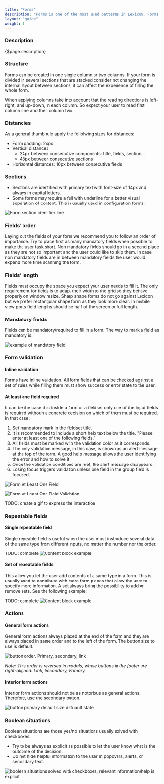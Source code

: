 ```yaml
---
title: "Forms"
description: "Forms is one of the most used patterns in Lexicon. Forms capture information from the user and transmits it to the system either to store, to produce an action or both at same time. Forms in Lexicon are defined to be full width."
layout: "guide"
weight: 1
---
```


### Description

{$page.description}

### Structure

Forms can be created in one single column or two columns. If your form is divided in several sections that are stacked consider not changing the internal layout between sections, it can affect the experience of filling the whole form.

When applying columns take into account that the reading directions is left-right, and up-down, in each column. So expect your user to read first column one and then column two.

### Distancies

As a general thumb rule apply the follolwing sizes for distances:
* Form padding: 24px
* Vertical distances
	* 24px between consecutive components: title, fields, section...
	* 48px between consecutive sections
* Horizontal distances: 16px between consecutive fields

### Sections

* Sections are identified with primary text with font-size of 14px and always in capital letters.
* Some forms may require a full with underline for a better visual separation of content. This is usually used in configuration forms.

![Form section identifier line](../../../images/DividerTitle+Line.png)

### Fields’ order

Laying out the fields of your form we recommend you to follow an order of importance. Try to place first as many mandatory fields when possible to make the user task short. Non mandatory fields should go in a second place as they are not so important and the user could like to skip them. In case non mandatory fields are in between mandatory fields the user would expend more time scanning the form.

### Fields’ length

Fields must occupy the space you expect your user needs to fill it. The only requirement for fields is to adapt their width to the grid so they behave properly on window resize. Sharp shape forms do not go against Lexicon but we prefer rectangular shape form as they look more clear.
In mobile view ports field lengths should be half of the screen or full length.

### Mandatory fields

Fields can be mandatory/required to fill in a form. The way to mark a field as mandatory is:

![example of mandatory field](../../../images/InputMandatory.png)

### Form validation

#### Inline validation

Forms have inline validation. All form fields that can be checked against a set of rules while filling them must show success or error state to the user.

#### At least one field required

It can be the case that inside a form or a fieldset only one of the input fields is required withouh a concrete decision on which of them must be required. In that case:

1. Set mandatory mark in the fieldset title.
2. It is recommended to include a short help text below the title. "Please enter at least one of the following fields."
3. All fields must be marked with the validation color as it corresponds.
4. The only validation message, in this case, is shown as an alert message at the top of the form. A good help message allows the user identifying the error and how to solve it.
5. Once the validation conditions are met, the alert message disappears.
6. Losing focus triggers validation unless one field in the group field is focused.

![Form At Least One Field](../../../images/FormAtLeastOneField.png)

![Form At Least One Field Validation](../../../images/FormAtLeastOneFieldValidation.png)

TODO: create a gif to express the interaction

### Repeatable fields

#### Single repeatable field
Single repeable field is useful when the user must instroduce several data of the same type from different inputs, no matter the number nor the order.

TODO: complete
![Content block example](../../../images/lexiconDefault.png)

#### Set of repeatable fields
This allow you let the user add contents of a same type in a form. This is usually used to contribute with more form pieces that allow the user to specify more information. A set always bring the possibility to add or remove sets. See the following example:

TODO: complete
![Content block example](../../../images/lexiconDefault.png)

### Actions

#### General form actions

General form actions always placed at the end of the form and they are always placed in same order and to the left of the form. The button size to use is default.

![button order. Primary, secondary, link](../../../images/ButtonOrder.png)

*Note: This order is reversed in modals, where buttons in the footer are right-aligned: Link, Secondary, Primary.*

#### Interior form actions

Interior form actions should not be as notorious as general actions. Therefore, use the secondary button.

![button primary default size defuault state](../../../images/ButtonIconSecondary.png)   


### Boolean situations

Boolean situations are those yes/no situations usually solved with checkboxes.
* Try to be always as explicit as possible to let the user know what is the outcome of the decision. 
* Do not hide helpful information to the user in popovers, alerts, or secondary text.

![boolean situations solved with checkboxes, relevant information/help is explicit](../../../images/FormBooleanSituations.png)



